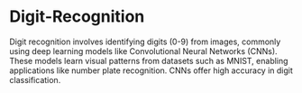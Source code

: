 # Digit-Recognition
Digit recognition involves identifying digits (0-9) from images, commonly using deep learning models like Convolutional Neural Networks (CNNs). These models learn visual patterns from datasets such as MNIST, enabling applications like number plate recognition. CNNs offer high accuracy in digit classification.

